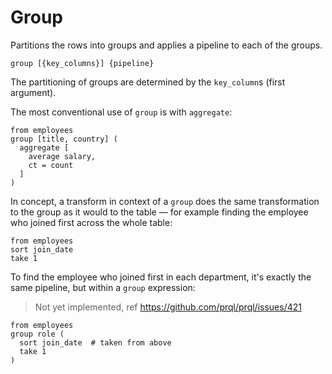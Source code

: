 # Group

Partitions the rows into groups and applies a pipeline to each of the groups.

```prql_no_test
group [{key_columns}] {pipeline}
```

The partitioning of groups are determined by the `key_column`s (first argument).

The most conventional use of `group` is with `aggregate`:

```prql
from employees
group [title, country] (
  aggregate [
    average salary,
    ct = count
  ]
)
```

In concept, a transform in context of a `group` does the same transformation to the group as
it would to the table — for example finding the employee who joined first across
the whole table:

```prql
from employees
sort join_date
take 1
```

To find the employee who joined first in each department, it's exactly the
same pipeline, but within a `group` expression:

> Not yet implemented, ref <https://github.com/prql/prql/issues/421>

```prql_no_test
from employees
group role (
  sort join_date  # taken from above
  take 1
)
```
